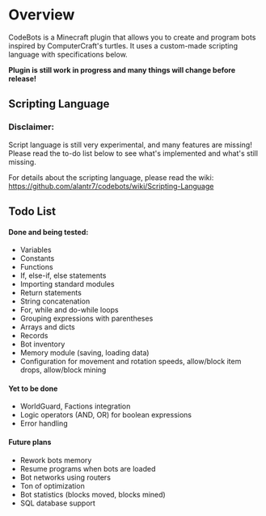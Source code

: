 # Overview
CodeBots is a Minecraft plugin that allows you to create and program bots inspired by ComputerCraft's turtles. It uses a custom-made scripting language with specifications below.

**Plugin is still work in progress and many things will change before release!**

## Scripting Language

### Disclaimer:
Script language is still very experimental, and many features are missing! Please read the to-do list below to see what's implemented and what's still missing.

For details about the scripting language, please read the wiki:<br />
https://github.com/alantr7/codebots/wiki/Scripting-Language

## Todo List
#### Done and being tested:
- Variables
- Constants
- Functions
- If, else-if, else statements
- Importing standard modules
- Return statements
- String concatenation
- For, while and do-while loops
- Grouping expressions with parentheses
- Arrays and dicts
- Records
- Bot inventory
- Memory module (saving, loading data)
- Configuration for movement and rotation speeds, allow/block item drops, allow/block mining

#### Yet to be done
- WorldGuard, Factions integration
- Logic operators (AND, OR) for boolean expressions
- Error handling

#### Future plans
- Rework bots memory
- Resume programs when bots are loaded
- Bot networks using routers
- Ton of optimization
- Bot statistics (blocks moved, blocks mined)
- SQL database support
